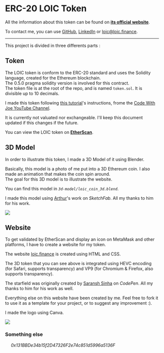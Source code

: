 # ERC-20 LOIC Token

All the information about this token can be found on **[its official website](https://loic.finance/)**.

To contact me, you can use [GitHub](https://github.com/LoicE5), [LinkedIn](https://www.linkedin.com/in/loic-etienne/) or [loic@loic.finance](mailto:loic@loic.finance).

<hr>

This project is divided in three differents parts :

## Token

The LOIC token is conform to the ERC-20 standard and uses the Solidity language, created for the Ethereum blockchain.
<br>
The 0.5.0 pragma solidity version is involved for this contract.
<br>
The token file is at the root of the repo, and is named `token.sol`. It is divisible up to 10 decimals.

I made this token following [this tutorial](https://www.youtube.com/watch?v=GDq7r1n9zIU)'s instructions, frome the [Code With Joe YouTube Channel](https://www.youtube.com/channel/UCdgU4pljNproO0RQVbT5QKg).

It is currently not valuated nor exchangeable. I'll keep this document updated if this changes if the future.

You can view the LOIC token on **[EtherScan](https://etherscan.io/token/0x61da01d94b1c7c347277e8d6650c1a46dd5ec859)**.

## 3D Model

In order to illustrate this token, I made a 3D Model of it using Blender.

Basically, this model is a photo of me put into a 3D Ethereum coin. I also made an animation that makes the coin spin around.
<br>
The goal for this 3D model is to illustrate the website.

You can find this model in *`3d-model/loic_coin_3d.blend`*.

I made this model using [Arthur](https://sketchfab.com/Arthur_mf)'s work on *SketchFab*. All my thanks to him for his work.

![](https://user-images.githubusercontent.com/59501884/125497242-7c34ca5a-e986-4b65-b61d-e87aebc7a508.gif)

## Website

To get validated by EtherScan and display an icon on MetaMask and other platforms, I have to create a website for my token.

The website [loic.finance](https://loic.finance/) is created using HTML and CSS.

The 3D token that you can see above is integrated using HEVC encoding (for Safari, supports transparency) and VP9 (for Chromium & Firefox, also supports transparency).

The starfield was originally created by [Saransh Sinha](https://codepen.io/saransh) on *CodePen*. All my thanks to him for his work as well.

Everything else on this website have been created by me. Feel free to fork it to use it as a template for your project, or to suggest any improvement :).

I made the logo using Canva.

![](https://user-images.githubusercontent.com/59501884/125498507-c8c2aefd-b6e3-45d9-b3a8-83ac165ad3f4.png)

### **Something else**

<img src="https://upload.wikimedia.org/wikipedia/commons/thumb/0/05/Ethereum_logo_2014.svg/1200px-Ethereum_logo_2014.svg.png" style="width:10px;height:auto;margin-right:5px;">
<i>0x131BBDe34b15f2D47326F2e74c851d5996a5136F</i>